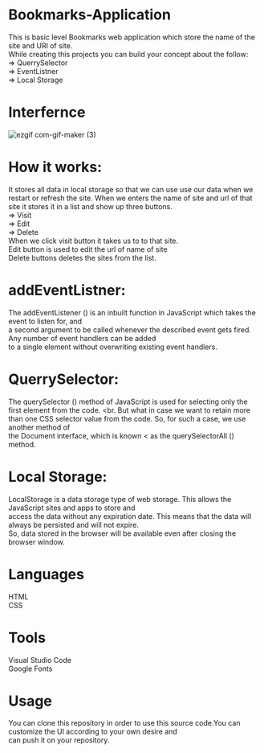 # Bookmarks-Application
This is basic level Bookmarks web application which store the name of the site and URl of site.<br>While creating this projects you can build your concept about the follow: <br>
=> QuerrySelector <br>
=> EventListner <br>
=> Local Storage <br>


# Interfernce
![ezgif com-gif-maker (3)](https://user-images.githubusercontent.com/84333937/129544787-990bc545-f70c-4c92-90fb-dd40b4475d85.gif)

# How it works:
It stores all data in local storage so that we can use use our data when we restart or refresh the site.
When we enters the name of site and url of that site it stores it in a list and show up three buttons. <br>
=> Visit <br>
=> Edit <br>
=> Delete <br>
When we click visit button it takes us to to that site.<br>
Edit button is used to edit the url of name of site <br>
Delete buttons deletes the sites from the list.

# addEventListner: <br>
The addEventListener () is an inbuilt function in JavaScript which takes the event to listen for, and <br> a second argument to be called whenever the described event gets fired. Any number of event handlers can be added <br> to a single element without overwriting existing event handlers. <br>

# QuerrySelector: <br>
The querySelector () method of JavaScript is used for selecting only the first element from the code. <br. But what in case we want to retain more than one CSS selector value from the code. So, for such a case, we use another method of <br> the Document interface, which is known < as the querySelectorAll () method. <br>

# Local Storage: <br>
 LocalStorage is a data storage type of web storage. This allows the JavaScript sites and apps to store and <br> access the data without any expiration date. This means that the data will always be persisted and will not expire. <br> So, data stored in the browser will be available  even after closing the browser window. <br>

# Languages <br>
  HTML <br>
  CSS   <br>
  
# Tools <br>
  Visual Studio Code <br>
  Google Fonts <br>
 
 # Usage
 You can clone this repository in order to use this source code.You can customize the UI according to your own desire and <br> can push it on your repository.
  

 

